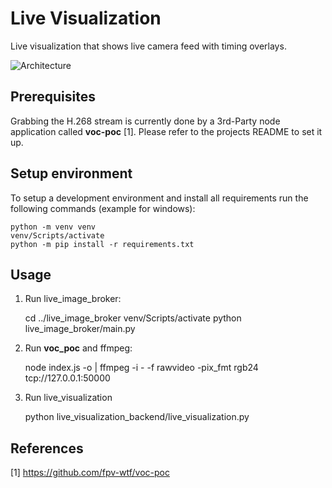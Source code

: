 # Live Visualization

Live visualization that shows live camera feed with timing overlays.

![Architecture](../../../doc/export/architecture.svg "architecture")

## Prerequisites

Grabbing the H.268 stream is currently done by a 3rd-Party node application called **voc-poc** [1].
Please refer to the projects README to set it up.

## Setup environment

To setup a development environment and install all requirements run the following commands (example for windows):

    python -m venv venv
    venv/Scripts/activate
    python -m pip install -r requirements.txt

## Usage

1. Run live_image_broker:


    cd ../live_image_broker
    venv/Scripts/activate
    python live_image_broker/main.py

2. Run **voc_poc** and ffmpeg:


    node index.js -o | ffmpeg -i - -f rawvideo -pix_fmt rgb24 tcp://127.0.0.1:50000

3. Run live_visualization


    python live_visualization_backend/live_visualization.py

## References

[1] https://github.com/fpv-wtf/voc-poc